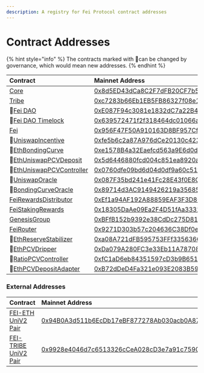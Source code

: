 ```yaml
---
description: A registry for Fei Protocol contract addresses
---
```


# Contract Addresses

{% hint style="info" %}
The contracts marked with 🔄can be changed by governance, which would mean new addresses.
{% endhint %}

| Contract | Mainnet Address |
| :--- | :--- |
| [Core](access-control/core.md) | [0x8d5ED43dCa8C2F7dFB20CF7b53CC7E593635d7b9](https://etherscan.io/address/0x8d5ED43dCa8C2F7dFB20CF7b53CC7E593635d7b9) |
| [Tribe](../governance/tribe.md) | [0xc7283b66Eb1EB5FB86327f08e1B5816b0720212B](https://etherscan.io/address/0xc7283b66Eb1EB5FB86327f08e1B5816b0720212B) |
| 🔄[Fei DAO](../governance/fei-dao.md) | [0xE087F94c3081e1832dC7a22B48c6f2b5fAaE579B](https://etherscan.io/address/0xE087F94c3081e1832dC7a22B48c6f2b5fAaE579B) |
| 🔄[Fei DAO Timelock](../governance/fei-dao.md) | [0x639572471f2f318464dc01066a56867130e45E25](https://etherscan.io/address/0x639572471f2f318464dc01066a56867130e45E25) |
| [Fei](fei-stablecoin/fei-fei-usd.md) | [0x956F47F50A910163D8BF957Cf5846D573E7f87CA](https://etherscan.io/address/0x956F47F50A910163D8BF957Cf5846D573E7f87CA) |
| 🔄[UniswapIncentive](fei-stablecoin/uniswapincentive.md)  | [0xfe5b6c2a87A976dCe20130c423C679f4d6044cD7](https://etherscan.io/address/0xfe5b6c2a87A976dCe20130c423C679f4d6044cD7) |
| 🔄[EthBondingCurve](bondingcurve/ethbondingcurve.md) | [0xe1578B4a32Eaefcd563a9E6d0dc02a4213f673B7](https://etherscan.io/address/0xe1578B4a32Eaefcd563a9E6d0dc02a4213f673B7) |
| 🔄[EthUniswapPCVDeposit](protocol-controlled-value/ethuniswappcvdeposit.md) | [0x5d6446880fcd004c851ea8920a628c70ca101117](https://etherscan.io/address/0x5d6446880fcd004c851ea8920a628c70ca101117) |
| 🔄[EthUniswapPCVController](protocol-controlled-value/ethuniswappcvcontroller.md) | [0x0760dfe09bd6d04d0df9a60c51f01ecedceb5132](https://etherscan.io/address/0x0760dfe09bd6d04d0df9a60c51f01ecedceb5132) |
| 🔄[UniswapOracle](oracles/uniswaporacle.md) | [0x087F35bd241e41Fc28E43f0E8C58d283DD55bD65](https://etherscan.io/address/0x087F35bd241e41Fc28E43f0E8C58d283DD55bD65) |
| 🔄[BondingCurveOracle](oracles/bondingcurveoracle.md) | [0x89714d3AC9149426219a3568543200D1964101C4](https://etherscan.io/address/0x89714d3AC9149426219a3568543200D1964101C4) |
| [FeiRewardsDistributor](staking/feirewardsdistributor.md) | [0xEf1a94AF192A88859EAF3F3D8C1B9705542174C5](https://etherscan.io/address/0xEf1a94AF192A88859EAF3F3D8C1B9705542174C5) |
| [FeiStakingRewards](staking/feistakingrewards.md) | [0x18305DaAe09Ea2F4D51fAa33318be5978D251aBd](https://etherscan.io/address/0x18305DaAe09Ea2F4D51fAa33318be5978D251aBd) |
| [GenesisGroup](genesis/genesisgroup.md) | [0xBFfB152b9392e38CdDc275D818a3Db7FE364596b](https://etherscan.io/address/0xBFfB152b9392e38CdDc275D818a3Db7FE364596b) |
| [FeiRouter](trading/feirouter.md) | [0x9271D303b57c204636C38Df0eD339b18Bf98f909](https://etherscan.io/address/0x9271D303b57c204636C38Df0eD339b18Bf98f909) |
| 🔄[EthReserveStabilizer](protocol-controlled-value/ethreservestabilizer.md) | [0xa08A721dFB595753FFf335636674D76C455B275C](https://etherscan.io/address/0xa08A721dFB595753FFf335636674D76C455B275C) |
| 🔄[EthPCVDripper](protocol-controlled-value/ethpcvdripper.md) | [0xDa079A280FC3e33Eb11A78708B369D5Ca2da54fE](https://etherscan.io/address/0xDa079A280FC3e33Eb11A78708B369D5Ca2da54fE) |
| 🔄[RatioPCVController](protocol-controlled-value/ratiopcvcontroller.md) | [0xfC1aD6eb84351597cD3b9B65179633697d65B920](https://etherscan.io/address/0xfC1aD6eb84351597cD3b9B65179633697d65B920) |
| 🔄[EthPCVDepositAdapter](protocol-controlled-value/ethpcvdepositadapter.md) | [0xB72dDeD4Fa321e093E2083B596404A56ffC5b574](https://etherscan.io/address/0xB72dDeD4Fa321e093E2083B596404A56ffC5b574) |

### External Addresses

| Contract | Mainnet Address |
| :--- | :--- |
| [FEI-ETH UniV2 Pair](https://info.uniswap.org/pair/0x94B0A3d511b6EcDb17eBF877278Ab030acb0A878) | [0x94B0A3d511b6EcDb17eBF877278Ab030acb0A878](https://etherscan.io/address/0x94B0A3d511b6EcDb17eBF877278Ab030acb0A878) |
| [FEI-TRIBE UniV2 Pair](https://info.uniswap.org/pair/0x9928e4046d7c6513326cCeA028cD3e7a91c7590A) | [0x9928e4046d7c6513326cCeA028cD3e7a91c7590A](https://etherscan.io/address/0x9928e4046d7c6513326cCeA028cD3e7a91c7590A) |

